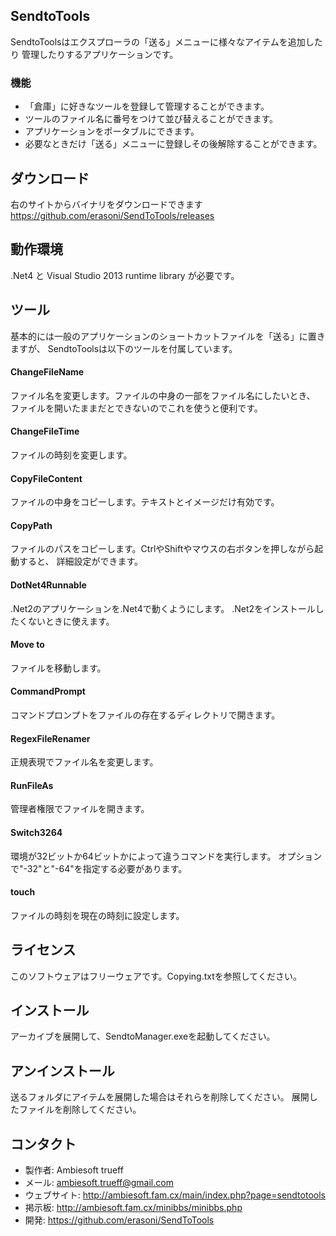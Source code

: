 ## SendtoTools
SendtoToolsはエクスプローラの「送る」メニューに様々なアイテムを追加したり
管理したりするアプリケーションです。

### 機能
* 「倉庫」に好きなツールを登録して管理することができます。
* ツールのファイル名に番号をつけて並び替えることができます。
* アプリケーションをポータブルにできます。
* 必要なときだけ「送る」メニューに登録しその後解除することができます。

## ダウンロード
右のサイトからバイナリをダウンロードできます https://github.com/erasoni/SendToTools/releases

## 動作環境
.Net4 と Visual Studio 2013 runtime library が必要です。

## ツール
基本的には一般のアプリケーションのショートカットファイルを「送る」に置きますが、
SendtoToolsは以下のツールを付属しています。


#### ChangeFileName
ファイル名を変更します。ファイルの中身の一部をファイル名にしたいとき、
ファイルを開いたままだとできないのでこれを使うと便利です。

#### ChangeFileTime
ファイルの時刻を変更します。

#### CopyFileContent
ファイルの中身をコピーします。テキストとイメージだけ有効です。

#### CopyPath
ファイルのパスをコピーします。CtrlやShiftやマウスの右ボタンを押しながら起動すると、
詳細設定ができます。

#### DotNet4Runnable
.Net2のアプリケーションを.Net4で動くようにします。
.Net2をインストールしたくないときに使えます。

#### Move to
ファイルを移動します。

#### CommandPrompt
コマンドプロンプトをファイルの存在するディレクトリで開きます。

#### RegexFileRenamer
正規表現でファイル名を変更します。

#### RunFileAs
管理者権限でファイルを開きます。

#### Switch3264
環境が32ビットか64ビットかによって違うコマンドを実行します。
オプションで"-32"と"-64"を指定する必要があります。

#### touch
ファイルの時刻を現在の時刻に設定します。


## ライセンス
このソフトウェアはフリーウェアです。Copying.txtを参照してください。


## インストール
アーカイブを展開して、SendtoManager.exeを起動してください。


## アンインストール
送るフォルダにアイテムを展開した場合はそれらを削除してください。
展開したファイルを削除してください。

## コンタクト
- 製作者: Ambiesoft trueff
- メール: ambiesoft.trueff@gmail.com
- ウェブサイト: http://ambiesoft.fam.cx/main/index.php?page=sendtotools
- 掲示板: http://ambiesoft.fam.cx/minibbs/minibbs.php
- 開発: https://github.com/erasoni/SendToTools

